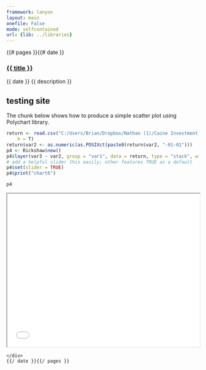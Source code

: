 ```yaml
---
framework: lanyon
layout: main
onefile: False
mode: selfcontained
url: {lib: ../libraries}
---
```



<div class="container content">
  <div class="posts">
    {{# pages }}{{# date }}
    <div class="post">
      <h3 class="post-title">
      <a href="../{{ link }}">
        {{ title }}
      </a>
      </h3>
      <span class="post-date">{{ date }}</span>    
      {{ description }}
      


## testing site
The chunk below shows how to produce a simple scatter plot using Polychart library.





```r
return <- read.csv("C:/Users/Brian/Dropbox/Nathan (1)/Caine Investment Fund/pitch book latex/returnsformatted.csv", 
    h = T)
return$var2 <- as.numeric(as.POSIXct(paste0(return$var2, "-01-01")))
p4 <- Rickshaw$new()
p4$layer(var3 ~ var2, group = "var1", data = return, type = "stack", width = 560)
# add a helpful slider this easily; other features TRUE as a default
p4$set(slider = TRUE)
p4$print("chart6")
```


<div class='chart_container'>
  <div id='yAxischart6' class='yAxis'></div>
  <div id='chart6' class='rChart rickshaw'></div>
  <div id='legendchart6' class='legend'></div>
  <div id='sliderchart6' class='slider'></div>
</div>
<script type='text/javascript'> 
  var palette = new Rickshaw.Color.Palette({ scheme: "colorwheel" });
  var chartParams = {
 "dom": "chart6",
"width":            560,
"height":            400,
"scheme": "colorwheel",
"series": [
 {
 "data": [
 {
 "x":      915177600,
"y":          55.63 
},
{
 "x":      946713600,
"y":          41.47 
},
{
 "x":      978336000,
"y":          24.65 
},
{
 "x":     1009872000,
"y":           -2.9 
},
{
 "x":     1041408000,
"y":          24.96 
},
{
 "x":     1072944000,
"y":          38.56 
},
{
 "x":     1104566400,
"y":          45.36 
},
{
 "x":     1136102400,
"y":          68.31 
},
{
 "x":     1167638400,
"y":          77.55 
},
{
 "x":     1199174400,
"y":          11.86 
},
{
 "x":     1230796800,
"y":          41.46 
},
{
 "x":     1262332800,
"y":          62.76 
},
{
 "x":     1293868800,
"y":          66.18 
},
{
 "x":     1325404800,
"y":          92.76 
},
{
 "x":     1357027200,
"y":          155.2 
} 
],
"name": "aSP500",
"info": {
 "915177600": {
 "var1": "aSP500",
"var2":      915177600 
},
"946713600": {
 "var1": "aSP500",
"var2":      946713600 
},
"978336000": {
 "var1": "aSP500",
"var2":      978336000 
},
"1009872000": {
 "var1": "aSP500",
"var2":     1009872000 
},
"1041408000": {
 "var1": "aSP500",
"var2":     1041408000 
},
"1072944000": {
 "var1": "aSP500",
"var2":     1072944000 
},
"1104566400": {
 "var1": "aSP500",
"var2":     1104566400 
},
"1136102400": {
 "var1": "aSP500",
"var2":     1136102400 
},
"1167638400": {
 "var1": "aSP500",
"var2":     1167638400 
},
"1199174400": {
 "var1": "aSP500",
"var2":     1199174400 
},
"1230796800": {
 "var1": "aSP500",
"var2":     1230796800 
},
"1262332800": {
 "var1": "aSP500",
"var2":     1262332800 
},
"1293868800": {
 "var1": "aSP500",
"var2":     1293868800 
},
"1325404800": {
 "var1": "aSP500",
"var2":     1325404800 
},
"1357027200": {
 "var1": "aSP500",
"var2":     1357027200 
} 
},
"color":  palette.color()  
},
{
 "data": [
 {
 "x":      915177600,
"y":          64.33 
},
{
 "x":      946713600,
"y":         137.27 
},
{
 "x":      978336000,
"y":         182.89 
},
{
 "x":     1009872000,
"y":         166.29 
},
{
 "x":     1041408000,
"y":         223.49 
},
{
 "x":     1072944000,
"y":         230.83 
},
{
 "x":     1104566400,
"y":         254.71 
},
{
 "x":     1136102400,
"y":         305.97 
},
{
 "x":     1167638400,
"y":          272.6 
},
{
 "x":     1199174400,
"y":         103.89 
},
{
 "x":     1230796800,
"y":         177.18 
},
{
 "x":     1262332800,
"y":         244.62 
},
{
 "x":     1293868800,
"y":         246.93 
},
{
 "x":     1325404800,
"y":         260.36 
},
{
 "x":     1357027200,
"y":         317.11 
} 
],
"name": "Caine Fund",
"info": {
 "915177600": {
 "var1": "Caine Fund",
"var2":      915177600 
},
"946713600": {
 "var1": "Caine Fund",
"var2":      946713600 
},
"978336000": {
 "var1": "Caine Fund",
"var2":      978336000 
},
"1009872000": {
 "var1": "Caine Fund",
"var2":     1009872000 
},
"1041408000": {
 "var1": "Caine Fund",
"var2":     1041408000 
},
"1072944000": {
 "var1": "Caine Fund",
"var2":     1072944000 
},
"1104566400": {
 "var1": "Caine Fund",
"var2":     1104566400 
},
"1136102400": {
 "var1": "Caine Fund",
"var2":     1136102400 
},
"1167638400": {
 "var1": "Caine Fund",
"var2":     1167638400 
},
"1199174400": {
 "var1": "Caine Fund",
"var2":     1199174400 
},
"1230796800": {
 "var1": "Caine Fund",
"var2":     1230796800 
},
"1262332800": {
 "var1": "Caine Fund",
"var2":     1262332800 
},
"1293868800": {
 "var1": "Caine Fund",
"var2":     1293868800 
},
"1325404800": {
 "var1": "Caine Fund",
"var2":     1325404800 
},
"1357027200": {
 "var1": "Caine Fund",
"var2":     1357027200 
} 
},
"color":  palette.color()  
} 
],
"renderer": "stack",
"id": "chart6" 
}
  chartParams.element = document.querySelector('#chart6')
  
  var graphchart6 = new Rickshaw.Graph(chartParams);
  
  graphchart6.render();
  
  var xAxischart6 = new Rickshaw.Graph.Axis.Time({
 "graph":  graphchart6  
})
var yAxischart6 = new Rickshaw.Graph.Axis.Y({
 "graph":  graphchart6 ,
"orientation": "left",
"element":  document.getElementById('yAxischart6') ,
"tickFormat":  Rickshaw.Fixtures.Number.formatKMBT  
})
graphchart6.render()
var legendchart6 = new Rickshaw.Graph.Legend({
 "graph":  graphchart6 ,
"element":  document.getElementById('legendchart6')  
})
var shelvingchart6 = new Rickshaw.Graph.Behavior.Series.Toggle({
 "graph":  graphchart6 ,
"legend":  legendchart6  
})
var hoverDetailchart6 = new Rickshaw.Graph.HoverDetail({
 "graph":  graphchart6  
})
var highlightchart6 = new Rickshaw.Graph.Behavior.Series.Highlight({
 "graph":  graphchart6 ,
"legend":  legendchart6  
})
var sliderchart6 = new Rickshaw.Graph.RangeSlider({
 "graph":  graphchart6 ,
"element":  document.getElementById('sliderchart6')  
})
  
  graphchart6.render();
  
</script> 

```r
p4
```

<iframe src='
figure/unnamed-chunk-1.html
' scrolling='no' seamless
class='rChart rickshaw '
id=iframe-
chart6
></iframe>
<style>iframe.rChart{ width: 100%; height: 400px;}</style>


    </div>
    {{/ date }}{{/ pages }}
 </div>
</div>
